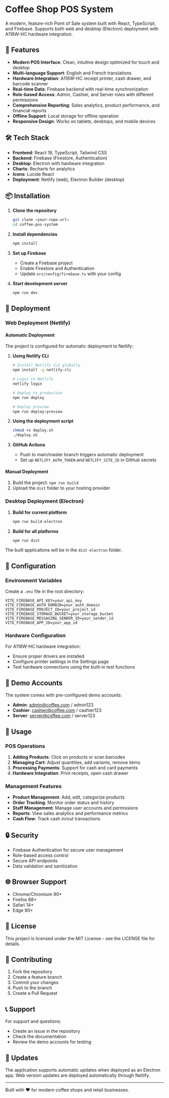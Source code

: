 # Coffee Shop POS System

A modern, feature-rich Point of Sale system built with React, TypeScript, and Firebase. Supports both web and desktop (Electron) deployment with A116W-HC hardware integration.

## 🚀 Features

- **Modern POS Interface**: Clean, intuitive design optimized for touch and desktop
- **Multi-language Support**: English and French translations
- **Hardware Integration**: A116W-HC receipt printer, cash drawer, and barcode scanner
- **Real-time Data**: Firebase backend with real-time synchronization
- **Role-based Access**: Admin, Cashier, and Server roles with different permissions
- **Comprehensive Reporting**: Sales analytics, product performance, and financial reports
- **Offline Support**: Local storage for offline operation
- **Responsive Design**: Works on tablets, desktops, and mobile devices

## 🛠️ Tech Stack

- **Frontend**: React 18, TypeScript, Tailwind CSS
- **Backend**: Firebase (Firestore, Authentication)
- **Desktop**: Electron with hardware integration
- **Charts**: Recharts for analytics
- **Icons**: Lucide React
- **Deployment**: Netlify (web), Electron Builder (desktop)

## 📦 Installation

1. **Clone the repository**
   ```bash
   git clone <your-repo-url>
   cd coffee-pos-system
   ```

2. **Install dependencies**
   ```bash
   npm install
   ```

3. **Set up Firebase**
   - Create a Firebase project
   - Enable Firestore and Authentication
   - Update `src/config/firebase.ts` with your config

4. **Start development server**
   ```bash
   npm run dev
   ```

## 🚀 Deployment

### Web Deployment (Netlify)

#### Automatic Deployment
The project is configured for automatic deployment to Netlify:

1. **Using Netlify CLI**
   ```bash
   # Install Netlify CLI globally
   npm install -g netlify-cli
   
   # Login to Netlify
   netlify login
   
   # Deploy to production
   npm run deploy
   
   # Deploy preview
   npm run deploy:preview
   ```

2. **Using the deployment script**
   ```bash
   chmod +x deploy.sh
   ./deploy.sh
   ```

3. **GitHub Actions**
   - Push to main/master branch triggers automatic deployment
   - Set up `NETLIFY_AUTH_TOKEN` and `NETLIFY_SITE_ID` in GitHub secrets

#### Manual Deployment
1. Build the project: `npm run build`
2. Upload the `dist` folder to your hosting provider

### Desktop Deployment (Electron)

1. **Build for current platform**
   ```bash
   npm run build-electron
   ```

2. **Build for all platforms**
   ```bash
   npm run dist
   ```

The built applications will be in the `dist-electron` folder.

## 🔧 Configuration

### Environment Variables
Create a `.env` file in the root directory:

```env
VITE_FIREBASE_API_KEY=your_api_key
VITE_FIREBASE_AUTH_DOMAIN=your_auth_domain
VITE_FIREBASE_PROJECT_ID=your_project_id
VITE_FIREBASE_STORAGE_BUCKET=your_storage_bucket
VITE_FIREBASE_MESSAGING_SENDER_ID=your_sender_id
VITE_FIREBASE_APP_ID=your_app_id
```

### Hardware Configuration
For A116W-HC hardware integration:
- Ensure proper drivers are installed
- Configure printer settings in the Settings page
- Test hardware connections using the built-in test functions

## 👥 Demo Accounts

The system comes with pre-configured demo accounts:

- **Admin**: admin@coffee.com / admin123
- **Cashier**: cashier@coffee.com / cashier123
- **Server**: server@coffee.com / server123

## 📱 Usage

### POS Operations
1. **Adding Products**: Click on products or scan barcodes
2. **Managing Cart**: Adjust quantities, add variants, remove items
3. **Processing Payments**: Support for cash and card payments
4. **Hardware Integration**: Print receipts, open cash drawer

### Management Features
- **Product Management**: Add, edit, categorize products
- **Order Tracking**: Monitor order status and history
- **Staff Management**: Manage user accounts and permissions
- **Reports**: View sales analytics and performance metrics
- **Cash Flow**: Track cash in/out transactions

## 🔒 Security

- Firebase Authentication for secure user management
- Role-based access control
- Secure API endpoints
- Data validation and sanitization

## 🌐 Browser Support

- Chrome/Chromium 90+
- Firefox 88+
- Safari 14+
- Edge 90+

## 📄 License

This project is licensed under the MIT License - see the LICENSE file for details.

## 🤝 Contributing

1. Fork the repository
2. Create a feature branch
3. Commit your changes
4. Push to the branch
5. Create a Pull Request

## 📞 Support

For support and questions:
- Create an issue in the repository
- Check the documentation
- Review the demo accounts for testing

## 🔄 Updates

The application supports automatic updates when deployed as an Electron app. Web version updates are deployed automatically through Netlify.

---

Built with ❤️ for modern coffee shops and retail businesses.